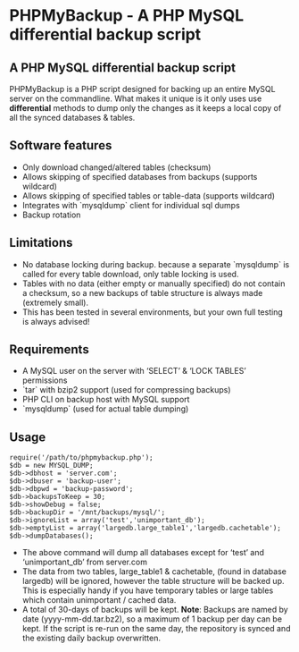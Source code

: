 PHPMyBackup - A PHP MySQL differential backup script
====================================================

A PHP MySQL differential backup script
--------------------------------------

PHPMyBackup is a PHP script designed for backing up an entire MySQL
server on the commandline. What makes it unique is it only uses use
**differential** methods to dump only the changes as it keeps a local
copy of all the synced databases & tables.

Software features
-----------------

-   Only download changed/altered tables (checksum)
-   Allows skipping of specified databases from backups (supports wildcard)
-   Allows skipping of specified tables or table-data (supports wildcard)
-   Integrates with \`mysqldump\` client for individual sql dumps
-   Backup rotation

Limitations
-----------

-   No database locking during backup. because a separate \`mysqldump\`
    is called for every table download, only table locking is used.
-   Tables with no data (either empty or manually specified) do not
    contain a checksum, so a new backups of table structure is always
    made (extremely small).
-   This has been tested in several environments, but your own full
    testing is always advised!

Requirements
------------

-   A MySQL user on the server with ‘SELECT’ & ‘LOCK TABLES’ permissions
-   \`tar\` with bzip2 support (used for compressing backups)
-   PHP CLI on backup host with MySQL support
-   \`mysqldump\` (used for actual table dumping)

Usage
-----

    require('/path/to/phpmybackup.php');
    $db = new MYSQL_DUMP;
    $db->dbhost = 'server.com';
    $db->dbuser = 'backup-user';
    $db->dbpwd = 'backup-password';
    $db->backupsToKeep = 30;
    $db->showDebug = false;
    $db->backupDir = '/mnt/backups/mysql/';
    $db->ignoreList = array('test','unimportant_db');
    $db->emptyList = array('largedb.large_table1','largedb.cachetable');
    $db->dumpDatabases();

-   The above command will dump all databases except for ‘test’ and
    ‘unimportant\_db’ from server.com
-   The data from two tables, large\_table1 & cachetable, (found in
    database largedb) will be ignored, however the table structure will
    be backed up. This is especially handy if you have temporary tables
    or large tables which contain unimportant / cached data.
-   A total of 30-days of backups will be kept. **Note**: Backups are
    named by date (yyyy-mm-dd.tar.bz2), so a maximum of 1 backup per day
    can be kept. If the script is re-run on the same day, the repository
    is synced and the existing daily backup overwritten.
